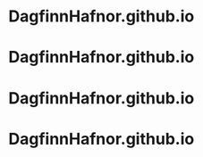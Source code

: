 # DagfinnHafnor.github.io
# DagfinnHafnor.github.io
# DagfinnHafnor.github.io
# DagfinnHafnor.github.io
